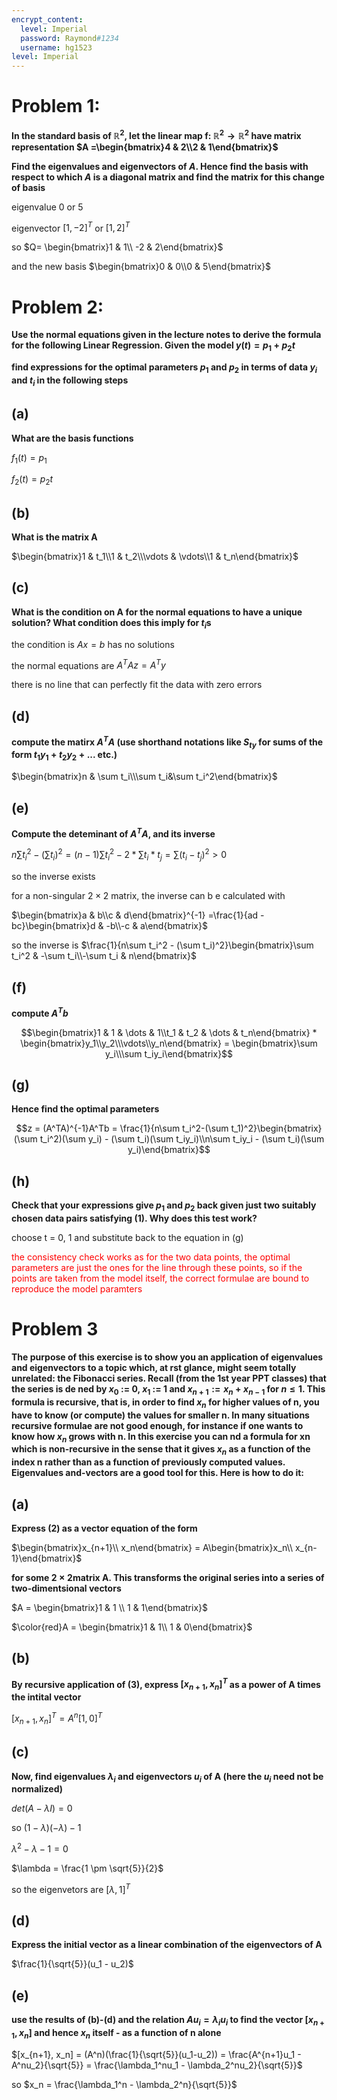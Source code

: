 ```yaml
---
encrypt_content:
  level: Imperial
  password: Raymond#1234
  username: hg1523
level: Imperial
---
```

# Problem 1:

**In the standard basis of $\mathbb{R}^2$, let the linear map f: $\mathbb{R}^2\to\mathbb{R}^2$ have matrix representation $A =\begin{bmatrix}4 & 2\\2 & 1\end{bmatrix}$**

**Find the eigenvalues and eigenvectors of $A$. Hence find the basis with respect to which $A$ is a diagonal matrix and find the matrix for this change of basis**

eigenvalue 0 or 5

eigenvector $[1,-2]^T$ or $[1,2]^T$

so $Q= \begin{bmatrix}1 & 1\\ -2 & 2\end{bmatrix}$

and the new basis $\begin{bmatrix}0 & 0\\0 & 5\end{bmatrix}$

# Problem 2:

**Use the normal equations given in the lecture notes to derive the formula for the following Linear Regression. Given the model $y(t) = p_1 + p_2t$**

**find expressions for the optimal parameters $p_1$ and $p_2$ in terms of data $y_i$ and $t_i$ in the following steps**

## (a)
**What are the basis functions**

$f_1(t) = p_1$

$f_2(t) = p_2t$

## (b)
**What is the matrix A**

$\begin{bmatrix}1 & t_1\\1 & t_2\\\vdots & \vdots\\1 & t_n\end{bmatrix}$

## (c)
**What is the condition on A for the normal equations to have a unique solution? What condition does this imply for $t_i$s**

the condition is $Ax = b$ has no solutions

the normal equations are $A^TAz = A^T y$

there is no line that can perfectly fit the data with zero errors
## (d)
**compute the matirx $A^TA$ (use shorthand notations like $S_{ty}$ for sums of the form $t_1y_1 + t_2y_2 + ...$ etc.)**

$\begin{bmatrix}n & \sum t_i\\\sum t_i&\sum t_i^2\end{bmatrix}$

## (e)
**Compute the deteminant of $A^TA$, and its inverse**

$n\sum t_i^2 - (\sum t_i)^2 = (n-1)\sum t_i^2 - 2 * \sum t_i*t_j = \sum(t_i-t_j)^2 > 0$

so the inverse exists

for a non-singular $2\times 2$ matrix, the inverse can b e calculated with

$\begin{bmatrix}a & b\\c & d\end{bmatrix}^{-1} =\frac{1}{ad - bc}\begin{bmatrix}d & -b\\-c & a\end{bmatrix}$

so the inverse is $\frac{1}{n\sum t_i^2 - (\sum t_i)^2}\begin{bmatrix}\sum t_i^2 & -\sum t_i\\-\sum t_i & n\end{bmatrix}$

## (f)
**compute $A^Tb$**

$$\begin{bmatrix}1 & 1 & \dots & 1\\t_1 & t_2 & \dots & t_n\end{bmatrix} * \begin{bmatrix}y_1\\y_2\\\vdots\\y_n\end{bmatrix} = \begin{bmatrix}\sum y_i\\\sum t_iy_i\end{bmatrix}$$
## (g)
**Hence find the optimal parameters**

$$z = (A^TA)^{-1}A^Tb = \frac{1}{n\sum t_i^2-(\sum t_1)^2}\begin{bmatrix}(\sum t_i^2)(\sum y_i) - (\sum t_i)(\sum t_iy_i)\\n\sum t_iy_i - (\sum t_i)(\sum y_i)\end{bmatrix}$$

## (h)
**Check that your expressions give $p_1$ and $p_2$ back given just two suitably chosen data pairs satisfying (1). Why does this test work?**

choose t = 0, 1 and substitute back to the equation in (g)

<span style="color:red">the consistency check works as for the two data points, the optimal parameters are just the ones for the line through these points, so if the points are taken from the model itself, the correct formulae are bound to reproduce the model paramters</span>

# Problem 3

**The purpose of this exercise is to show you an application of eigenvalues and eigenvectors to a topic which, at rst glance, might seem totally unrelated: the Fibonacci series. Recall (from the 1st year PPT classes) that the series is de ned by $x_0$ := 0, $x_1$ := 1 and $x_{n+1}:= x_n + x_{n-1}$ for $n\le 1$. This formula is recursive, that is, in order to find $x_n$ for higher values of n, you have to know (or compute) the values for smaller n. In many situations recursive formulae are not good enough, for instance if one wants to know how $x_n$ grows with n. In this exercise you can nd a formula for xn which is non-recursive in the sense that it gives $x_n$ as a function of the index n rather than as a function of previously computed values. Eigenvalues and-vectors are a good tool for this. Here is how to do it:**

## (a)
**Express (2) as a vector equation of the form**

$\begin{bmatrix}x_{n+1}\\ x_n\end{bmatrix} = A\begin{bmatrix}x_n\\ x_{n-1}\end{bmatrix}$

**for some $2\times 2$matrix A. This transforms the original series into a series of two-dimentsional vectors**

$A = \begin{bmatrix}1 & 1 \\ 1 & 1\end{bmatrix}$

$\color{red}A = \begin{bmatrix}1 & 1\\ 1 & 0\end{bmatrix}$

## (b)
**By recursive application of (3), express $[x_{n+1}, x_n]^T$ as a power of A times the intital vector**

$[x_{n+1}, x_n]^T = A^{n}[1,0]^T$


## (c)

**Now, find eigenvalues $\lambda_i$ and eigenvectors $u_i$ of A (here the $u_i$ need not be normalized)**

$det(A - \lambda I) = 0$

so $(1-\lambda)(-\lambda) - 1$

$\lambda^2 - \lambda - 1 = 0$

$\lambda = \frac{1 \pm \sqrt{5}}{2}$


so the eigenvetors are $[\lambda,1]^T$

## (d)

**Express the initial vector as a linear combination of the eigenvectors of A**

$\frac{1}{\sqrt{5}}(u_1 - u_2)$


## (e)
**use the results of (b)-(d) and the relation $Au_i = \lambda_i u_i$ to find the vector $[x_{n+1}, x_n]$ and hence $x_n$ itself - as a function of n alone**

$[x_{n+1}, x_n] = (A^n)(\frac{1}{\sqrt{5}}(u_1-u_2)) = \frac{A^{n+1}u_1 - A^nu_2}{\sqrt{5}} = \frac{\lambda_1^nu_1 - \lambda_2^nu_2}{\sqrt{5}}$

so $x_n = \frac{\lambda_1^n - \lambda_2^n}{\sqrt{5}}$

